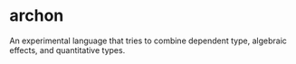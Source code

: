 # archon

An experimental language that tries to combine dependent type, algebraic effects, and quantitative types.
